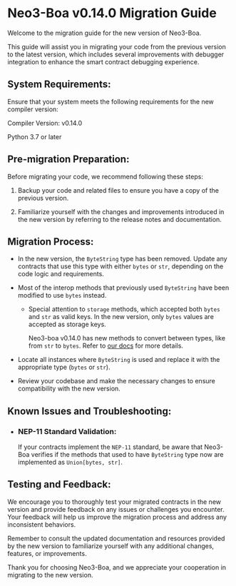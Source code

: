 # Neo3-Boa v0.14.0 Migration Guide

Welcome to the migration guide for the new version of Neo3-Boa.

This guide will assist you in migrating your code from the previous version to the latest version, which includes several improvements with debugger integration to enhance the smart contract debugging experience.

## System Requirements:

Ensure that your system meets the following requirements for the new compiler version:

Compiler Version: v0.14.0

Python 3.7 or later

## Pre-migration Preparation:

Before migrating your code, we recommend following these steps:

1. Backup your code and related files to ensure you have a copy of the previous version.

2. Familiarize yourself with the changes and improvements introduced in the new version by referring to the release notes and documentation.

## Migration Process:

* In the new version, the `ByteString` type has been removed. Update any contracts that use this type with either `bytes` or `str`, depending on the code logic and requirements.

* Most of the interop methods that previously used `ByteString` have been modified to use `bytes` instead.
    * Special attention to `storage` methods, which accepted both `bytes` and `str` as valid keys. In the new version, only `bytes` values are accepted as storage keys.

      Neo3-boa v0.14.0 has new methods to convert between types, like from `str` to `bytes`. Refer to [our docs](https://dojo.coz.io/neo3/boa/boa3/builtin/type/boa3-builtin-type.html#module-boa3.builtin.type.helper) for more details.

* Locate all instances where `ByteString` is used and replace it with the appropriate type (`bytes` or `str`).

* Review your codebase and make the necessary changes to ensure compatibility with the new version.

## Known Issues and Troubleshooting:

* ### NEP-11 Standard Validation:

    If your contracts implement the `NEP-11` standard, be aware that Neo3-Boa verifies if the methods that used to have `ByteString` type now are implemented as `Union[bytes, str]`.
    
## Testing and Feedback:

We encourage you to thoroughly test your migrated contracts in the new version and provide feedback on any issues or challenges you encounter. Your feedback will help us improve the migration process and address any inconsistent behaviors.

Remember to consult the updated documentation and resources provided by the new version to familiarize yourself with any additional changes, features, or improvements.

Thank you for choosing Neo3-Boa, and we appreciate your cooperation in migrating to the new version.
